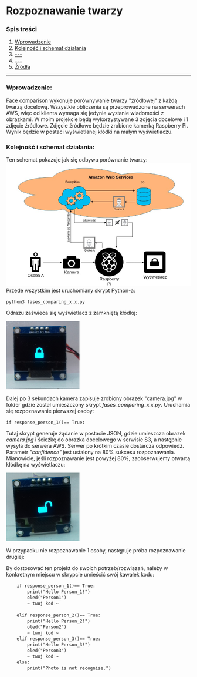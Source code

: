 Rozpoznawanie twarzy
===
### Spis treści
1. [Wprowadzenie](#wprowadzenie)
2. [Kolejność i schemat działania](#schemat)
3. [---](#uslugi_modelu_intserv)
4. [---](#protokol_rsvp)
5. [Źródła](#zrodla)
---
### Wprowadzenie:<a name="wprowadzenie"></a>

[Face comparison](https://aws.amazon.com/rekognition/) wykonuje porównywanie twarzy "źródłowej" z każdą twarzą docelową. 
Wszystkie obliczenia są przeprowadzone na serwerach AWS, więc od klienta wymaga się jedynie wysłanie wiadomości z obrazkami.
W moim projekcie będą wykorzystywane 3 zdjęcia docelowe i 1 zdjęcie źródłowe. Zdjęcie źródłowe będzie zrobione kamerką Raspberry Pi. Wynik będzie w postaci wyświetlanej kłódki na małym wyświetlaczu.

### Kolejność i schemat działania:<a name="schemat"></a>

Ten schemat pokazuje jak się odbywa porównanie twarzy:
![Podstawowy schemat działania](files/Schemat_dzialania.jpg "Rys.1 Pydstawowy schemat działania")
Przede wszystkim jest uruchomiany skrypt Python-a:

    python3 fases_comparing_x.x.py
Odrazu zaświeca się wyświetlacz z zamkniętą kłódką:

<img src="files/closed_view.jpg" width="200">

Dalej po 3 sekundach kamera zapisuje zrobiony obrazek "camera.jpg" w folder gdzie został umieszczony skrypt  *fases_comparing_x.x.py*.
Uruchamia się rozpoznawanie pierwszej osoby:

    if response_person_1()== True:

Tutaj skrypt generuje żądanie w postacie JSON, gdzie umieszcza obrazek *camera.jpg* i ścieżkę do obrazka docelowego w serwisie S3, a następnie wysyła do serwera AWS. Serwer po krótkim czasie dostarcza odpowiedź.
Parametr *"confidence"* jest ustalony na 80% sukcesu rozpoznawania. Mianowicie, jeśli rozpoznawanie jest powyżej 80%, zaobserwujemy otwartą kłódkę na wyświetlaczu:

<img src="files/open_view.jpg" width="200">

W przypadku nie rozpoznawanie 1 osoby, następuje próba rozpoznawanie drugiej:

By dostosować ten projekt do swoich potrzeb/rozwiązań, należy w konkretnym miejscu w skrypcie umieścić swój kawałek kodu: 

        if response_person_1()== True:
            print("Hello Person_1!")
            oled("Person1")
            ~ twoj kod ~

        elif response_person_2()== True:
            print("Hello Person_2!")
            oled("Person2")
            ~ twoj kod ~
        elif response_person_3()== True:
            print("Hello Person_3!")
            oled("Person3")
            ~ twoj kod ~
        else:
            print("Photo is not recognise.")
           



